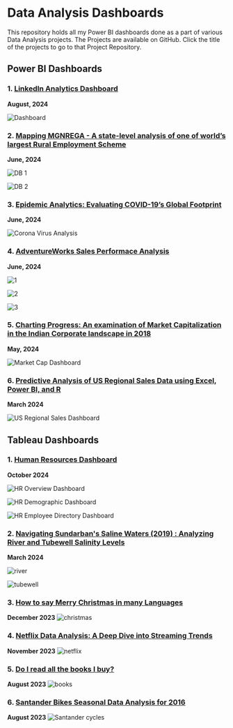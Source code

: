 # Data Analysis Dashboards
This repository holds all my Power BI dashboards done as a part of various Data Analysis projects. The Projects are available on GitHub. Click the title of the projects to go to that Project Repository.

## Power BI Dashboards

### 1. [LinkedIn Analytics Dashboard](https://github.com/Arpita-deb/LinkedIn-Analytics.git) 
**August, 2024**

![Dashboard](https://github.com/user-attachments/assets/aa07861c-9e8f-43e8-a0b9-1ea5f7672cf2)

### 2. [Mapping MGNREGA - A state-level analysis of one of world’s largest Rural Employment Scheme](https://github.com/Arpita-deb/NREGA-Data-Analysis.git)
**June, 2024**

![DB 1](https://github.com/Arpita-deb/NREGA-Data-Analysis/assets/139372731/08d2873d-8336-4e05-a105-0e1c3fc6fb30)

![DB 2](https://github.com/Arpita-deb/NREGA-Data-Analysis/assets/139372731/f688303c-9ba5-4777-906b-3049fcd8c723)

### 3. [Epidemic Analytics: Evaluating COVID-19’s Global Footprint](https://github.com/Arpita-deb/Corona-Virus-Analysis.git)
**June, 2024**

![Corona Virus Analysis](https://github.com/Arpita-deb/Power-BI-Dashboards/assets/139372731/c39dc46a-209d-42ae-a5ab-ca69f76e273d)

### 4. [AdventureWorks Sales Performace Analysis](https://github.com/Arpita-deb/AdventureWorks-Sales-Performance-Analysis-2014-2016.git)
**June, 2024**

![1](https://github.com/Arpita-deb/Power-BI-Dashboards/assets/139372731/a36a4c63-a713-40be-a1fb-8b55a13afc2f)

![2](https://github.com/Arpita-deb/Power-BI-Dashboards/assets/139372731/4de1cb06-10d9-40d3-bde0-7ea8888b4421)

![3](https://github.com/Arpita-deb/Power-BI-Dashboards/assets/139372731/7c66bf99-6413-4ff8-9349-547cb06c1a1b)


### 5. [Charting Progress: An examination of Market Capitalization in the Indian Corporate landscape in 2018](https://github.com/Arpita-deb/Top_Indian_Firms_Market_Capitalization-Analysis_For_2018.git)
**May, 2024**

![Market Cap Dashboard](https://github.com/Arpita-deb/Power-BI-Dashboards/assets/139372731/01e2b5be-6a51-44a9-8eff-992791a45d5d)

### 6. [Predictive Analysis of US Regional Sales Data using Excel, Power BI, and R](https://github.com/Arpita-deb/Sales_Data_Analysis.git)
**March 2024**

![US Regional Sales Dashboard](https://github.com/Arpita-deb/Power-BI-Dashboards/assets/139372731/3739932b-e2dd-4ffe-9855-6fcaf671077a)

## Tableau Dashboards

### 1. [Human Resources Dashboard](https://public.tableau.com/views/HumanResourcesDashboard_17289276679230/Overview?:language=en-US&:sid=&:redirect=auth&:display_count=n&:origin=viz_share_link)
**October 2024**

![HR Overview Dashboard](https://github.com/user-attachments/assets/0cf3a914-bb36-4673-acc4-1a0e534fb740)

![HR Demographic Dashboard](https://github.com/user-attachments/assets/7b5e3c4a-7838-4d60-b812-d375d8ac77f8)

![HR Employee Directory Dashboard](https://github.com/user-attachments/assets/192f6a73-b2d0-4c26-9d8b-b9aad0db74fb)

### 2. [Navigating Sundarban's Saline Waters (2019) : Analyzing River and Tubewell Salinity Levels](https://github.com/Arpita-deb/Water-Salinity-Tableau-Dashboard.git)
**March 2024**

![river](https://github.com/user-attachments/assets/43d31382-04fa-4cd1-a35b-bed224172381)

![tubewell](https://github.com/user-attachments/assets/459ed4d3-5f22-425d-b6bf-73770bc73cc2)

### 3. [How to say Merry Christmas in many Languages](https://github.com/Arpita-deb/How-to-say-merry-christmas-in-different-languages.git)
**December 2023**
![christmas](https://github.com/user-attachments/assets/774918f2-1ee1-4661-9834-41104553c539)

### 4. [Netflix Data Analysis: A Deep Dive into Streaming Trends](https://github.com/Arpita-deb/netflix-movies-and-tv-shows.git)
**November 2023**
![netflix](https://github.com/user-attachments/assets/bf63a51b-80fc-4e87-b0b9-8b0d35469e48)

### 5. [Do I read all the books I buy?](https://github.com/Arpita-deb/Do_I_read_all_the_books_I_buy.git)
**August 2023**
![books](https://github.com/user-attachments/assets/1b88d9db-e441-42fe-84ec-d80ab999ee22)

### 6. [Santander Bikes Seasonal Data Analysis for 2016](https://github.com/Arpita-deb/London_Bike_Share_Tableau_EDA.git)
**August 2023**
![Santander cycles ](https://github.com/user-attachments/assets/29025e2d-ca02-4156-a685-591a2e348f33)
